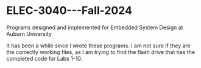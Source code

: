 # ELEC-3040---Fall-2024
Programs designed and implemented for Embedded System Design at Auburn University

It has been a while since I wrote these programs. I am not sure if they are the correctly working files, as I am trying to find the flash drive that has the completed code for Labs 1-10.
